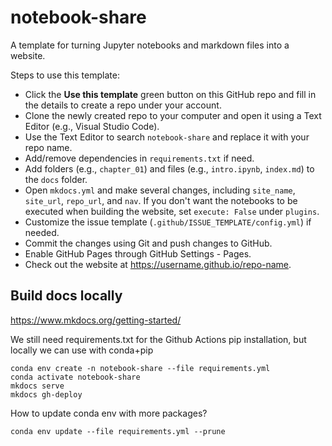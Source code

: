 # notebook-share
A template for turning Jupyter notebooks and markdown files into a website.

Steps to use this template:

- Click the **Use this template** green button on this GitHub repo and fill in the details to create a repo under your account.
- Clone the newly created repo to your computer and open it using a Text Editor (e.g., Visual Studio Code).
- Use the Text Editor to search `notebook-share` and replace it with your repo name.
- Add/remove dependencies in `requirements.txt` if need.
- Add folders (e.g., `chapter_01`) and files (e.g., `intro.ipynb`, `index.md`) to the `docs` folder.
- Open `mkdocs.yml` and make several changes, including `site_name`, `site_url`, `repo_url`, and `nav`. If you don't want the notebooks to be executed when building the website, set `execute: False` under `plugins`.
- Customize the issue template (`.github/ISSUE_TEMPLATE/config.yml`) if needed.
- Commit the changes using Git and push changes to GitHub.
- Enable GitHub Pages through GitHub Settings - Pages.
- Check out the website at https://username.github.io/repo-name.


## Build docs locally

https://www.mkdocs.org/getting-started/

We still need requirements.txt for the Github Actions pip installation, but locally we can use with conda+pip

    conda env create -n notebook-share --file requirements.yml
    conda activate notebook-share
    mkdocs serve
    mkdocs gh-deploy

How to update conda env with more packages?

    conda env update --file requirements.yml --prune
